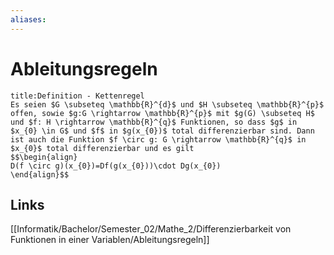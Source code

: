 ```yaml
---
aliases: 
---
```

# Ableitungsregeln 
```ad-abstract
title:Definition - Kettenregel
Es seien $G \subseteq \mathbb{R}^{d}$ und $H \subseteq \mathbb{R}^{p}$ offen, sowie $g:G \rightarrow \mathbb{R}^{p}$ mit $g(G) \subseteq H$ und $f: H \rightarrow \mathbb{R}^{q}$ Funktionen, so dass $g$ in $x_{0} \in G$ und $f$ in $g(x_{0})$ total differenzierbar sind. Dann ist auch die Funktion $f \circ g: G \rightarrow \mathbb{R}^{q}$ in $x_{0}$ total differenzierbar und es gilt
$$\begin{align}
D(f \circ g)(x_{0})=Df(g(x_{0}))\cdot Dg(x_{0})
\end{align}$$
```

## Links
[[Informatik/Bachelor/Semester_02/Mathe_2/Differenzierbarkeit von Funktionen in einer Variablen/Ableitungsregeln]]